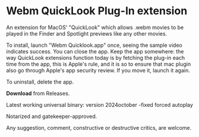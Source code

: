 # Webm QuickLook Plug-In extension  
  

An extension for MacOS' "QuickLook" which allows .webm movies to be played in the Finder and Spotlight previews like any other movies.


To install, launch "Webm Quicklook.app" once, seeing the sample video indicates success. 
You can close the app.
Keep the app somewhere: the way QuickLook extensions function today is by fetching the plug-in each time from the app, this is Apple's rule, and it is so to ensure that mac plugin also go through Apple's app security review.
If you move it, launch it again.


To uninstall, delete the app.






     
**Download** from Releases.

Latest working universal binary: version 2024october -fixed forced autoplay

  
Notarized and gatekeeper-approved.



Any suggestion, comment, constructive or destructive critics, are welcome.




